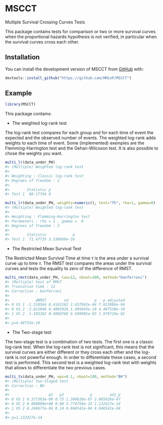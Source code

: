 
<!-- README.md is generated from README.Rmd. Please edit that file -->

# MSCCT

<!-- badges: start -->
<!-- badges: end -->

Multiple Survival Crossing Curves Tests

This package contains tests for comparison or two or more survival
curves when the proportional hazards hypothesis is not verified, in
particular when the survival curves cross each other.

## Installation

You can install the development version of MSCCT from
[GitHub](https://github.com/) with:

``` r
devtools::install_github("https://github.com/HMinP/MSCCT")
```

## Example

``` r
library(MSCCT)
```

This package contains:

- The weighted log-rank test

The log-rank test compares for each group and for each time of event the
expected and the observed number of events. The weighted log-rank adds
weights to each time of event. Some (implemented) exemples are the
Flemming-Harrington test and the Gehan-Wilcoxon test. It is also
possible to chose the weights you want.

``` r
multi_lr(data_under_PH)
#> (Multiple) Weighted log-rank test 
#> 
#> Weighting : Classic log-rank test 
#> Degrees of freedom : 2 
#> 
#>        Statistic p
#> Test 1  80.17764 0
```

``` r
multi_lr(data_under_PH, weights=numeric(), test="fh", rho=1, gamma=0)
#> (Multiple) Weighted log-rank test 
#> 
#> Weighting : Flemming-Harrington test 
#> Parameters : rho = 1 , gamma =  0 
#> Degrees of freedom : 2 
#> 
#>        Statistic            p
#> Test 1  71.47735 3.330669e-16
```

- The Restricted Mean Survival Test

The Restricted Mean Survival Time at time $\tau$ is the area under a
survival curve up to time $\tau$. The RMST test compares the areas under
the survival curves and tests the equality to zero of the difference of
RMST.

``` r
multi_rmst(data_under_PH, tau=12, nboot=100, method="bonferroni")
#> (Multiple) test of RMST 
#> Truncation time : 12  
#> Correction : bonferroni 
#> 
#>            dRMST        sd            p   p adjusted
#> 0 VS 1 -1.518564 0.4162182 2.637962e-04 7.913886e-04
#> 0 VS 2 -2.621846 0.4092926 1.495843e-10 4.487530e-10
#> 1 VS 2 -1.103282 0.4060768 6.589085e-03 1.976726e-02
#>  
#> p=4.48753e-10
```

- The Two-stage test

The two-stage test is a combination of two tests. The first one is a
classic log-rank test. When the log-rank test is not significant, this
means that the survival curves are either different or they cross each
other and the log-rank is not powerful enough. In order to differentiate
these cases, a second test is performed. This second test is a weighted
log-rank test with weights that allows to differentiate the two previous
cases.

``` r
multi_ts(data_under_PH, eps=0.1, nboot=100, method="BH")
#> (Multiple) Two-Staged test 
#> Correction : BH  
#> 
#>                  p1   p2            p        adj_p
#> 0 VS 1 9.377383e-09 0.75 1.390618e-07 2.085926e-07
#> 0 VS 2 0.000000e+00 0.00 3.774758e-15 1.132427e-14
#> 1 VS 2 6.246677e-04 0.14 9.046541e-04 9.046541e-04
#>  
#> p=1.132427e-14
```
